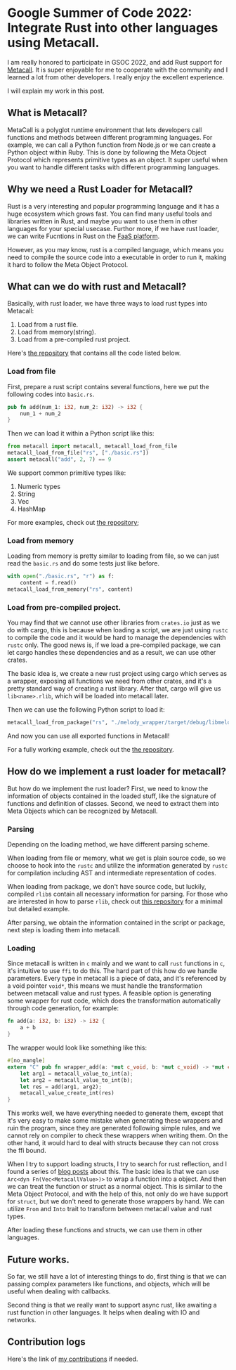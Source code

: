 # Google Summer of Code 2022: Integrate Rust into other languages using Metacall.

I am really honored to participate in GSOC 2022, and add Rust support for [Metacall](https://github.com/metacall/core). 
It is super enjoyable for me to cooperate with the community and I learned a lot from other developers. I really enjoy the excellent experience.

I will explain my work in this post.
 
## What is Metacall?

MetaCall is a polyglot runtime environment that lets developers call functions and methods between different programming languages. 
For example, we can call a Python function from Node.js or we can create a Python object within Ruby. This is done by following the Meta Object Protocol which represents primitive types as an object.
It super useful when you want to handle different tasks with different programming languages.

## Why we need a Rust Loader for Metacall?

Rust is a very interesting and popular programming language and it has a huge ecosystem which grows fast. 
You can find many useful tools and libraries written in Rust, and maybe you want to use them in other languages for your special usecase. 
Furthor more, if we have rust loader, we can write Fucntions in Rust on the [FaaS platform](https://metacall.io/).

However, as you may know, rust is a compiled language, which means you need to compile the source code into a executable in order to run it, making it hard to follow the Meta Object Protocol.

## What can we do with rust and Metacall?

Basically, with rust loader, we have three ways to load rust types into Metacall:

1. Load from a rust file.
2. Load from memory(string).
3. Load from a pre-compiled rust project.

Here's [the repository](https://github.com/metacall/python-rust-melody-example) that contains all the code listed below.

### Load from file

First, prepare a rust script contains several functions, here we put the following codes into `basic.rs`.

```rust 
pub fn add(num_1: i32, num_2: i32) -> i32 {
    num_1 + num_2
}
```

Then we can load it within a Python script like this:

```python
from metacall import metacall, metacall_load_from_file
metacall_load_from_file("rs", ["./basic.rs"])
assert metacall("add", 2, 7) == 9
```

We support common primitive types like:

1. Numeric types
2. String
3. Vec
4. HashMap

For more examples, check out [the repository](https://github.com/metacall/python-rust-melody-example);

### Load from memory 

Loading from memory is pretty similar to loading from file, so we can just read the `basic.rs` and do some tests just like before.

```python
with open("./basic.rs", "r") as f:
    content = f.read()
metacall_load_from_memory("rs", content)
```
    
### Load from pre-compiled project.

You may find that we cannot use other libraries from `crates.io` just as we do with cargo, this is because when loading a script, we are just using `rustc` to compile the code and it would be hard to manage the dependencies with `rustc` only. The good news is, if we load a pre-compiled package, we can let cargo handles these dependencies and as a result, we can use other crates.

The basic idea is, we create a new rust project using cargo which serves as a wrapper, exposing all functions we need from other crates, and it's a pretty standard way of creating a rust library. After that, cargo will give us `lib<name>.rlib`, which will be loaded into metacall later.

Then we can use the following Python script to load it:

```python
metacall_load_from_package("rs", "./melody_wrapper/target/debug/libmelody.rlib")
```

And now you can use all exported functions in Metacall!

For a fully working example, check out the [the repository](https://github.com/metacall/python-rust-melody-example).

## How do we implement a rust loader for metacall?

But how do we implement the rust loader? First, we need to know the information of objects contained in the loaded stuff, like the signature of functions and definition of classes. Second, we need to extract them into Meta Objects which can be recognized by Metacall.

### Parsing 

Depending on the loading method, we have different parsing scheme.

When loading from file or memory, what we get is plain source code, so we choose to hook into the `rustc` and utilize the information generated by `rustc` for compilation including AST and intermediate representation of codes.

When loading from package, we don't have source code, but luckily, compiled `rlib`s contain all necessary information for parsing. For those who are interested in how to parse `rlib`, check out [this repository](https://github.com/MediosZ/meta-decoder) for a minimal but detailed example.

After parsing, we obtain the information contained in the script or package, next step is loading them into metacall.

### Loading

Since metacall is written in `c` mainly and we want to call `rust` functions in `c`, it's intuitive to use `ffi` to do this. The hard part of this how do we handle parameters. Every type in metacall is a piece of data, and it's referenced by a void pointer `void*`, this means we must handle the transformation between metacall value and rust types. A feasible option is generating some wrapper for rust code, which does the transformation automatically through code generation, for example:

```rust
fn add(a: i32, b: i32) -> i32 {
    a + b
}
```

The wrapper would look like something like this:
```rust 
#[no_mangle]
extern "C" pub fn wrapper_add(a: *mut c_void, b: *mut c_void) -> *mut c_void {
    let arg1 = metacall_value_to_int(a);
    let arg2 = metacall_value_to_int(b);
    let res = add(arg1, arg2);
    metacall_value_create_int(res)
}
```

This works well, we have everything needed to generate them, except that it's very easy to make some mistake when generating these wrappers and ruin the program, since they are generated following simple rules, and we cannot rely on compiler to check these wrappers when writing them. 
On the other hand, it would hard to deal with structs because they can not cross the ffi bound.

When I try to support loading structs, I try to search for rust reflection, and I found a series of [blog posts](https://www.osohq.com/post/rust-reflection-pt-1) about this. The basic idea is that we can use ` Arc<dyn Fn(Vec<MetacallValue>)>` to wrap a function into a object. And then we can treat the function or struct as a normal object. This is similar to the Meta Object Protocol, and with the help of this, not only do we have support for `struct`, but we don't need to generate those wrappers by hand. We can utilize `From` and `Into` trait to transform between metacall value and rust types.

After loading these functions and structs, we can use them in other languages.

## Future works.

So far, we still have a lot of interesting things to do, first thing is that we can passing complex parameters like functions, and objects, which will be useful when dealing with callbacks.

Second thing is that we really want to support async rust, like awaiting a rust function in other languages. It helps when dealing with IO and networks.


## Contribution logs

Here's the link of [my contributions](https://github.com/metacall/core/pulls?q=is%3Apr+author%3A%40me+is%3Aclosed) if needed.
    
    
